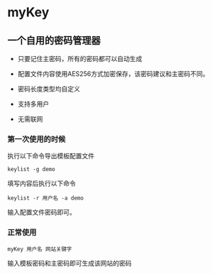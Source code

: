 # myKey

## 一个自用的密码管理器  

- 只要记住主密码，所有的密码都可以自动生成  

- 配置文件内容使用AES256方式加密保存，该密码建议和主密码不同。  

- 密码长度类型均自定义  

- 支持多用户  

- 无需联网  

### 第一次使用的时候  
执行以下命令导出模板配置文件
```
keylist -g demo
```
填写内容后执行以下命令
```
keylist -r 用户名 -a demo
```
输入配置文件密码即可。

### 正常使用
```
myKey 用户名 网站关键字
```
输入模板密码和主密码即可生成该网站的密码
